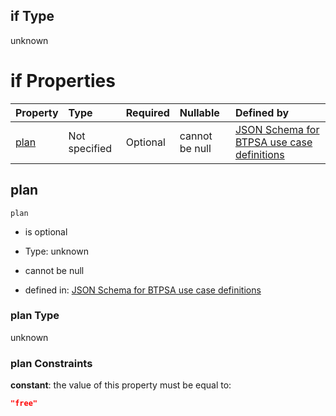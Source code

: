 ## if Type

unknown

# if Properties

| Property      | Type          | Required | Nullable       | Defined by                                                                                                                                                                                                                                  |
| :------------ | :------------ | :------- | :------------- | :------------------------------------------------------------------------------------------------------------------------------------------------------------------------------------------------------------------------------------------ |
| [plan](#plan) | Not specified | Optional | cannot be null | [JSON Schema for BTPSA use case definitions](btpsa-usecase-properties-services-items-allof-2-then-allof-48-then-allof-0-if-properties-plan.md "undefined#/properties/services/items/allOf/2/then/allOf/48/then/allOf/0/if/properties/plan") |

## plan



`plan`

*   is optional

*   Type: unknown

*   cannot be null

*   defined in: [JSON Schema for BTPSA use case definitions](btpsa-usecase-properties-services-items-allof-2-then-allof-48-then-allof-0-if-properties-plan.md "undefined#/properties/services/items/allOf/2/then/allOf/48/then/allOf/0/if/properties/plan")

### plan Type

unknown

### plan Constraints

**constant**: the value of this property must be equal to:

```json
"free"
```
